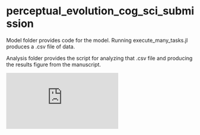 # perceptual_evolution_cog_sci_submission

Model folder provides code for the model. Running execute_many_tasks.jl produces a .csv file of data.

Analysis folder provides the script for analyzing that .csv file and producing the results figure from the manuscript.

![alt text](https://github.com/marleneberke/perceptual_evolution_cog_sci_submission/edit/main/Analysis/plot.pdf)
